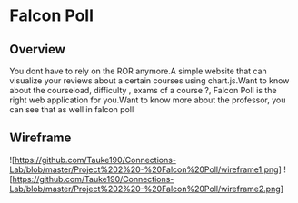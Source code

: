 
# Falcon Poll #


## Overview ##
You dont have to rely on the ROR anymore.A simple website that can visualize your reviews about a certain courses using chart.js.Want to know about the courseload, difficulty , exams of a course ?, Falcon Poll is the right web application for you.Want to know more about the professor, you can see that as well in falcon poll


## Wireframe ##
![https://github.com/Tauke190/Connections-Lab/blob/master/Project%202%20-%20Falcon%20Poll/wireframe1.png]
![https://github.com/Tauke190/Connections-Lab/blob/master/Project%202%20-%20Falcon%20Poll/wireframe2.png]


